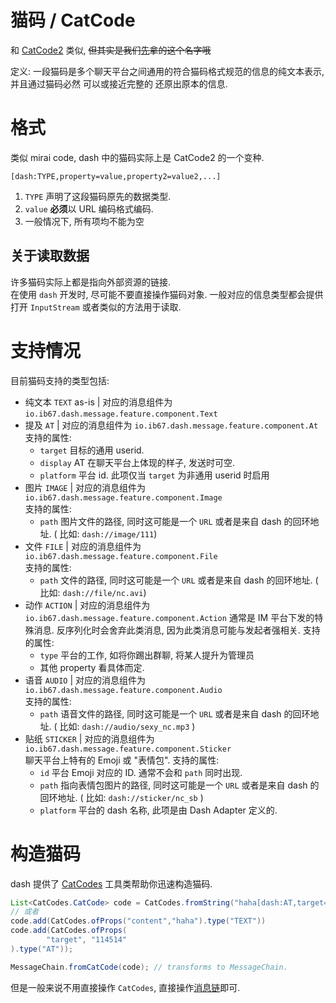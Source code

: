 # 猫码 / CatCode

和 [CatCode2](https://github.com/ForteScarlet/CatCode2) 类似,
~~但其实是我们[先](https://github.com/saltedfishclub/PolarCore/wiki/CatCode)拿的这个名字哦~~

定义: 一段猫码是多个聊天平台之间通用的符合猫码格式规范的信息的纯文本表示, 并且通过猫码必然 可以或接近完整的
还原出原本的信息.

# 格式

类似 mirai code, dash 中的猫码实际上是 CatCode2 的一个变种.

`[dash:TYPE,property=value,property2=value2,...]`

1. `TYPE` 声明了这段猫码原先的数据类型.
2. `value` **必须**以 URL 编码格式编码.
3. 一般情况下, 所有项均不能为空

## 关于读取数据

许多猫码实际上都是指向外部资源的链接.  
在使用 `dash` 开发时, 尽可能不要直接操作猫码对象. 一般对应的信息类型都会提供打开 `InputStream` 或者类似的方法用于读取.

# 支持情况

目前猫码支持的类型包括:

- 纯文本 `TEXT` as-is | 对应的消息组件为 `io.ib67.dash.message.feature.component.Text`
- 提及 `AT` | 对应的消息组件为 `io.ib67.dash.message.feature.component.At`  
  支持的属性:
  - `target` 目标的通用 userid.
  - `display` AT 在聊天平台上体现的样子, 发送时可空.
  - `platform` 平台 id. 此项仅当 `target` 为非通用 userid 时启用
- 图片 `IMAGE` | 对应的消息组件为 `io.ib67.dash.message.feature.component.Image`  
  支持的属性:
  - `path` 图片文件的路径, 同时这可能是一个 `URL` 或者是来自 dash 的回环地址. ( 比如: `dash://image/111`)
- 文件 `FILE` | 对应的消息组件为 `io.ib67.dash.message.feature.component.File`  
  支持的属性:
  - `path` 文件的路径, 同时这可能是一个 `URL` 或者是来自 dash 的回环地址. ( 比如: `dash://file/nc.avi`)
- 动作 `ACTION` | 对应的消息组件为 `io.ib67.dash.message.feature.component.Action`
  通常是 IM 平台下发的特殊消息. 反序列化时会舍弃此类消息, 因为此类消息可能与发起者强相关.
  支持的属性:
  - `type` 平台的工作, 如将你踢出群聊, 将某人提升为管理员
  - 其他 property 看具体而定.
- 语音 `AUDIO` | 对应的消息组件为 `io.ib67.dash.message.feature.component.Audio`    
  支持的属性:
  - `path` 语音文件的路径, 同时这可能是一个 `URL` 或者是来自 dash 的回环地址. ( 比如: `dash://audio/sexy_nc.mp3` )
- 贴纸 `STICKER` | 对应的消息组件为 `io.ib67.dash.message.feature.component.Sticker`  
  聊天平台上特有的 Emoji 或 "表情包".
  支持的属性:
  - `id` 平台 Emoji 对应的 ID. 通常不会和 `path` 同时出现.
  - `path` 指向表情包图片的路径, 同时这可能是一个 `URL` 或者是来自 dash 的回环地址. ( 比如: `dash://sticker/nc_sb` )
  - `platform` 平台的 dash 名称, 此项是由 Dash Adapter 定义的.
  
# 构造猫码

dash 提供了 [CatCodes](https://github.com/kalculos/dash/blob/main/dash-core-api/src/main/java/io/ib67/dash/util/CatCodes.java) 工具类帮助你迅速构造猫码.

```java
List<CatCodes.CatCode> code = CatCodes.fromString("haha[dash:AT,target=114514]");
// 或者
code.add(CatCodes.ofProps("content","haha").type("TEXT"))
code.add(CatCodes.ofProps(
        "target", "114514"
).type("AT"));

MessageChain.fromCatCode(code); // transforms to MessageChain.
```

但是一般来说不用直接操作 `CatCodes`, 直接操作[消息链](https://github.com/kalculos/dash/blob/main/docs/dev/concept/Event_And_Message.md#%E6%B6%88%E6%81%AF%E9%93%BE)即可.


